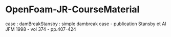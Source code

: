 # OpenFoam-JR-CourseMaterial

case : damBreakStansby : simple dambreak case - publication Stansby et Al JFM 1998 - vol 374 - pp.407-424
